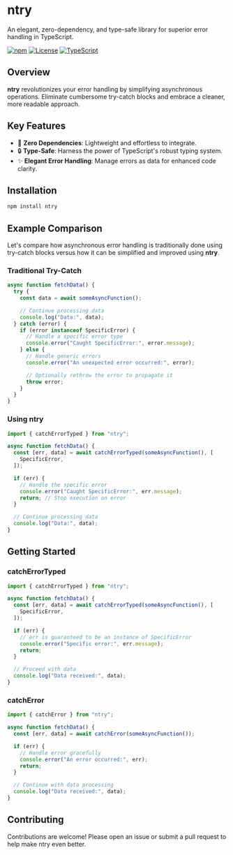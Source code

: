 # ntry

An elegant, zero-dependency, and type-safe library for superior error handling in TypeScript.

[![npm](https://img.shields.io/npm/v/ntry)](https://www.npmjs.com/package/ntry)
[![License](https://img.shields.io/npm/l/ntry)](LICENSE)
[![TypeScript](https://img.shields.io/badge/language-typescript-blue)](https://www.typescriptlang.org/)

## Overview

**ntry** revolutionizes your error handling by simplifying asynchronous operations. Eliminate cumbersome try-catch blocks and embrace a cleaner, more readable approach.

## Key Features

- 🚀 **Zero Dependencies**: Lightweight and effortless to integrate.
- 🔒 **Type-Safe**: Harness the power of TypeScript's robust typing system.
- ✨ **Elegant Error Handling**: Manage errors as data for enhanced code clarity.

## Installation

```bash
npm install ntry
```

## Example Comparison

Let's compare how asynchronous error handling is traditionally done using try-catch blocks versus how it can be simplified and improved using **ntry**.

### Traditional Try-Catch

```typescript
async function fetchData() {
  try {
    const data = await someAsyncFunction();

    // Continue processing data
    console.log("Data:", data);
  } catch (error) {
    if (error instanceof SpecificError) {
      // Handle a specific error type
      console.error("Caught SpecificError:", error.message);
    } else {
      // Handle generic errors
      console.error("An unexpected error occurred:", error);

      // Optionally rethrow the error to propagate it
      throw error;
    }
  }
}
```

### Using ntry

```typescript
import { catchErrorTyped } from "ntry";

async function fetchData() {
  const [err, data] = await catchErrorTyped(someAsyncFunction(), [
    SpecificError,
  ]);

  if (err) {
    // Handle the specific error
    console.error("Caught SpecificError:", err.message);
    return; // Stop execution on error
  }

  // Continue processing data
  console.log("Data:", data);
}
```

## Getting Started

### catchErrorTyped

```typescript
import { catchErrorTyped } from "ntry";

async function fetchData() {
  const [err, data] = await catchErrorTyped(someAsyncFunction(), [
    SpecificError,
  ]);

  if (err) {
    // err is guaranteed to be an instance of SpecificError
    console.error("Specific error:", err.message);
    return;
  }

  // Proceed with data
  console.log("Data received:", data);
}
```

### catchError

```typescript
import { catchError } from "ntry";

async function fetchData() {
  const [err, data] = await catchError(someAsyncFunction());

  if (err) {
    // Handle error gracefully
    console.error("An error occurred:", err);
    return;
  }

  // Continue with data processing
  console.log("Data received:", data);
}
```

## Contributing

Contributions are welcome! Please open an issue or submit a pull request to help make ntry even better.
